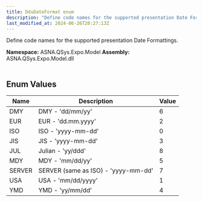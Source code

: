 ```yaml
---
title: DdsDateFormat enum
description: "Define code names for the supported presentation Date Formattings. "
last_modified_at: 2024-06-26T20:27:13Z
---
```


Define code names for the supported presentation Date Formattings.

**Namespace:** ASNA.QSys.Expo.Model
**Assembly:** ASNA.QSys.Expo.Model.dll
<br>
<br>

## Enum Values

| Name | Description | Value
| --- | --- | --- 
| DMY | DMY - 'dd/mm/yy' | 6 |
| EUR | EUR - 'dd.mm.yyyy' | 2 |
| ISO | ISO - 'yyyy-mm-dd' | 0 |
| JIS | JIS - 'yyyy-mm-dd' | 3 |
| JUL | Julian - 'yy/ddd' | 8 |
| MDY | MDY - 'mm/dd/yy' | 5 |
| SERVER | SERVER (same as ISO) - 'yyyy-mm-dd' | 7 |
| USA | USA - 'mm/dd/yyyy' | 1 |
| YMD | YMD - 'yy/mm/dd' | 4 |
